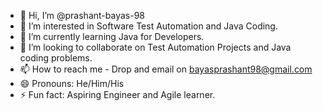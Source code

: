 - 👋 Hi, I’m @prashant-bayas-98
- 👀 I’m interested in Software Test Automation and Java Coding.
- 🌱 I’m currently learning Java for Developers.
- 💞️ I’m looking to collaborate on Test Automation Projects and Java coding problems.
- 📫 How to reach me - Drop and email on bayasprashant98@gmail.com
- 😄 Pronouns: He/Him/His
- ⚡ Fun fact: Aspiring Engineer and Agile learner.

<!---
prashant-bayas-98/prashant-bayas-98 is a ✨ special ✨ repository because its `README.md` (this file) appears on your GitHub profile.
You can click the Preview link to take a look at your changes.
--->

